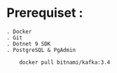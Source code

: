 # Prerequiset : 
    . Docker 
    . Git 
    . Dotnet 9 SDK
    . PostgreSQL & PgAdmin 
```
    docker pull bitnami/kafka:3.4
```
